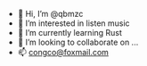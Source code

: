 - 👋 Hi, I’m @qbmzc
- 👀 I’m interested in listen music
- 🌱 I’m currently learning Rust
- 💞️ I’m looking to collaborate on ...
- 📫 congco@foxmail.com

<!---
qbmzc/qbmzc is a ✨ special ✨ repository because its `README.md` (this file) appears on your GitHub profile.
You can click the Preview link to take a look at your changes.
--->
